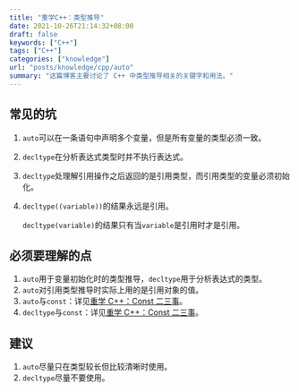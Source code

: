 ```yaml
---
title: "重学C++：类型推导"
date: 2021-10-26T21:14:32+08:00
draft: false
keywords: ["C++"]
tags: ["C++"]
categories: ["knowledge"]
url: "posts/knowledge/cpp/auto"
summary: "这篇博客主要讨论了 C++ 中类型推导相关的关键字和用法。"
---
```


## 常见的坑

1. `auto`可以在一条语句中声明多个变量，但是所有变量的类型必须一致。

2. `decltype`在分析表达式类型时并不执行表达式。

3. `decltype`处理解引用操作之后返回的是引用类型，而引用类型的变量必须初始化。

4. `decltype((variable))`的结果永远是引用。

   `decltype(variable)`的结果只有当`variable`是引用时才是引用。

## 必须要理解的点

1. `auto`用于变量初始化时的类型推导，`decltype`用于分析表达式的类型。
2. `auto`对引用类型推导时实际上用的是引用对象的值。
3. `auto`与`const`：详见[重学 C++：Const 二三事](https://ayamir.github.io/posts/const/)。
4. `decltype`与`const`：详见[重学 C++：Const 二三事](https://ayamir.github.io/posts/const/)。

## 建议

1. `auto`尽量只在类型较长但比较清晰时使用。
2. `decltype`尽量不要使用。
